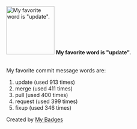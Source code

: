 <img src="https://my-badges.github.io/my-badges/favorite-word.png" alt="My favorite word is &quot;update&quot;." title="My favorite word is &quot;update&quot;." width="128">
<strong>My favorite word is &quot;update&quot;.</strong>
<br><br>

My favorite commit message words are:

1. update (used 913 times)
2. merge (used 411 times)
3. pull (used 400 times)
4. request (used 399 times)
5. fixup (used 346 times)


Created by <a href="https://github.com/my-badges/my-badges">My Badges</a>